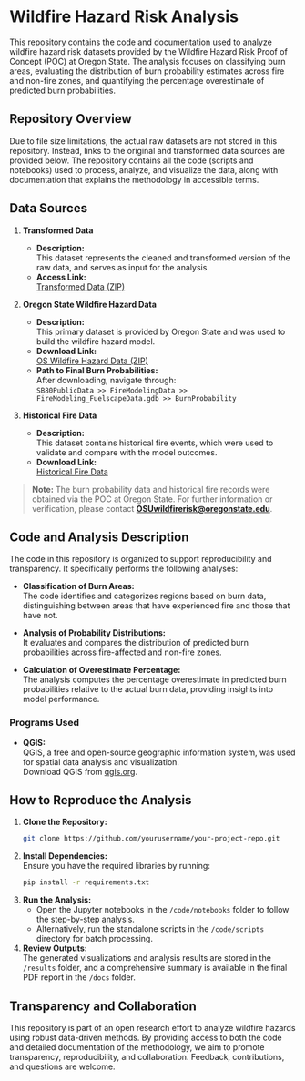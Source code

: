 # Wildfire Hazard Risk Analysis

This repository contains the code and documentation used to analyze wildfire hazard risk datasets provided by the Wildfire Hazard Risk Proof of Concept (POC) at Oregon State. The analysis focuses on classifying burn areas, evaluating the distribution of burn probability estimates across fire and non-fire zones, and quantifying the percentage overestimate of predicted burn probabilities.

## Repository Overview

Due to file size limitations, the actual raw datasets are not stored in this repository. Instead, links to the original and transformed data sources are provided below. The repository contains all the code (scripts and notebooks) used to process, analyze, and visualize the data, along with documentation that explains the methodology in accessible terms.

## Data Sources

1. **Transformed Data**  
   - **Description:**  
     This dataset represents the cleaned and transformed version of the raw data, and serves as input for the analysis.  
   - **Access Link:**  
     [Transformed Data (ZIP)](https://drive.google.com/file/d/1ZfwCwuKY_bJ-gGvi1U3fAXznWS4qTicP/view?usp=sharing)

2. **Oregon State Wildfire Hazard Data**  
   - **Description:**  
     This primary dataset is provided by Oregon State and was used to build the wildfire hazard model.  
   - **Download Link:**  
     [OS Wildfire Hazard Data (ZIP)](https://oe.oregonexplorer.info/externalcontent/wildfire/data/SB80_Public_Data.zip)  
   - **Path to Final Burn Probabilities:**  
     After downloading, navigate through:  
     `SB80PublicData >> FireModelingData >> FireModeling_FuelscapeData.gdb >> BurnProbability`

3. **Historical Fire Data**  
   - **Description:**  
     This dataset contains historical fire events, which were used to validate and compare with the model outcomes.  
   - **Download Link:**  
     [Historical Fire Data](https://oregonstate.box.com/s/wllct446dgf76fcj1fc2x17vtbm0t14g)

> **Note:** The burn probability data and historical fire records were obtained via the POC at Oregon State. For further information or verification, please contact **OSUwildfirerisk@oregonstate.edu**.

## Code and Analysis Description

The code in this repository is organized to support reproducibility and transparency. It specifically performs the following analyses:

- **Classification of Burn Areas:**  
  The code identifies and categorizes regions based on burn data, distinguishing between areas that have experienced fire and those that have not.

- **Analysis of Probability Distributions:**  
  It evaluates and compares the distribution of predicted burn probabilities across fire-affected and non-fire zones.

- **Calculation of Overestimate Percentage:**  
  The analysis computes the percentage overestimate in predicted burn probabilities relative to the actual burn data, providing insights into model performance.

### Programs Used

- **QGIS:**  
  QGIS, a free and open-source geographic information system, was used for spatial data analysis and visualization.  
  Download QGIS from [qgis.org](https://qgis.org/en/site/).


## How to Reproduce the Analysis

1. **Clone the Repository:**  
   ```bash
   git clone https://github.com/yourusername/your-project-repo.git
   ```
2. **Install Dependencies:**  
   Ensure you have the required libraries by running:
   ```bash
   pip install -r requirements.txt
   ```
3. **Run the Analysis:**  
   - Open the Jupyter notebooks in the `/code/notebooks` folder to follow the step-by-step analysis.  
   - Alternatively, run the standalone scripts in the `/code/scripts` directory for batch processing.
4. **Review Outputs:**  
   The generated visualizations and analysis results are stored in the `/results` folder, and a comprehensive summary is available in the final PDF report in the `/docs` folder.

## Transparency and Collaboration

This repository is part of an open research effort to analyze wildfire hazards using robust data-driven methods. By providing access to both the code and detailed documentation of the methodology, we aim to promote transparency, reproducibility, and collaboration. Feedback, contributions, and questions are welcome.
